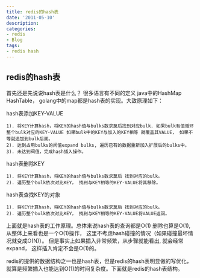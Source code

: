 ```yaml
---
title: redis的hash表
date: '2011-05-10'
description:
categories:
- redis
- Blog
tags:
- redis hash
---
```


redis的hash表
----------------
首先还是先说说hash表是什么？ 很多语言有不同的定义 java中的HashMap HashTable， golang中的map都是hash表的实现。大致原理如下：

hash表添加KEY-VALUE

	1). 将KEY计算hash，将KEY的hash值与bulks数求莫后找到对应bulk. 如果bulk有值循环整个bulk对应的KEY-VALUE 如果bulk中的KEY与加入的KEY相等 就覆盖其VALUE， 如果不等就追加到bulk后面。
	2). 达到占用bulks的阀值expand bulks, 遍历已有的数据重新加入扩展后的bulks中。
	3). 未达到阀值，完成hash插入操作。



hash表删除KEY

	1). 将KEY计算hash，将KEY的hash值与bulks数求莫后 找到对应的bulk。
	2). 遍历整个bulk依次对比KEY， 找到与KEY相等的KEY-VALUE将其移除。

hash表查找KEY的对象

	1). 将KEY计算hash，将KEY的hash值与bulks数求莫后 找到对应的bulk。
	2). 遍历整个bulk依次对比KEY， 找到与KEY相等的KEY-VALUE将VALUE返回。

上面就是hash表的工作原理。总体来说hash表的查询都是O(1) 删除也算是O(1), 从整体上来看也是一个O(1)操作， 这里不考虑hash碰撞的情况（如果碰撞最坏情况就变成O(N)）。 但是事实上如果插入非常频繁，从步骤就能看出, 就会经常expand， 这样插入肯定不会是O(1)的。

redis的提供的数据结构之一也是hash表，但是redis的hash表明显做的写优化， 就算是频繁插入也能达到O(1)的时间复杂度。下面就是redis的hash表结构。


